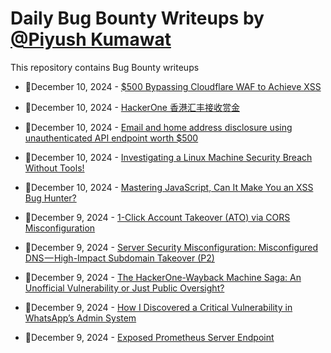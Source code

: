 # Daily Bug Bounty Writeups by [@Piyush Kumawat](https://twitter.com/piyush_supiy) 
This repository contains Bug Bounty writeups

<!-- BLOG-POST-LIST:START -->
 - 💯December 10, 2024 - [$500 Bypassing Cloudflare WAF to Achieve XSS](https://medium.com/@kumawatabhijeet2002/500-bypassing-cloudflare-waf-to-achieve-xss-f3b9c4acb702?source=rss------bug_bounty-5) 

 - 💯December 10, 2024 - [HackerOne 香港汇丰接收赏金](https://medium.com/@dem0ns/hackerone-%E9%A6%99%E6%B8%AF%E6%B1%87%E4%B8%B0%E6%8E%A5%E6%94%B6%E8%B5%8F%E9%87%91-353356389bc9?source=rss------bug_bounty-5) 

 - 💯December 10, 2024 - [Email and home address disclosure using unauthenticated API endpoint worth $500](https://vijetareigns.medium.com/email-and-home-address-disclosure-using-unauthenticated-api-endpoint-worth-500-4a497ff0678c?source=rss------bug_bounty-5) 

 - 💯December 10, 2024 - [Investigating a Linux Machine Security Breach Without Tools!](https://medium.com/@paritoshblogs/investigating-a-linux-machine-security-breach-without-tools-464e14bdeab0?source=rss------bug_bounty-5) 

 - 💯December 10, 2024 - [Mastering JavaScript, Can It Make You an XSS Bug Hunter?](https://rendiero.medium.com/mastering-javascript-can-it-make-you-an-xss-bug-hunter-a0f0aaba0c6f?source=rss------bug_bounty-5) 

 - 💯December 9, 2024 - [1-Click Account Takeover &lpar;ATO&rpar; via CORS Misconfiguration](https://medium.com/@mohammed01550038865/1-click-account-takeover-ato-via-cors-misconfiguration-64dc26d24917?source=rss------bug_bounty-5) 

 - 💯December 9, 2024 - [Server Security Misconfiguration: Misconfigured DNS — High-Impact Subdomain Takeover &lpar;P2&rpar;](https://medium.com/@mathewskuruvila32/server-security-misconfiguration-misconfigured-dns-high-impact-subdomain-takeover-p2-cb9e7ccadf2d?source=rss------bug_bounty-5) 

 - 💯December 9, 2024 - [The HackerOne-Wayback Machine Saga: An Unofficial Vulnerability or Just Public Oversight?](https://huntrai.medium.com/the-hackerone-wayback-machine-saga-an-unofficial-vulnerability-or-just-public-oversight-22c1fb0112bb?source=rss------bug_bounty-5) 

 - 💯December 9, 2024 - [How I Discovered a Critical Vulnerability in WhatsApp’s Admin System](https://huntrai.medium.com/how-i-discovered-a-critical-vulnerability-in-whatsapps-admin-system-ce0a3f2bbcb2?source=rss------bug_bounty-5) 

 - 💯December 9, 2024 - [Exposed Prometheus Server Endpoint](https://osintteam.blog/exposed-prometheus-server-endpoint-cfb8e82e441b?source=rss------bug_bounty-5) 
<!-- BLOG-POST-LIST:END -->
